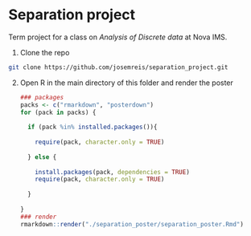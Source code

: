 # Separation project

Term project for a class on *Analysis of Discrete data* at Nova IMS.

1. Clone the repo

```bash
git clone https://github.com/josemreis/separation_project.git
```

2. Open R in the main directory of this folder and render the poster

   ```R
   ### packages
   packs <- c("rmarkdown", "posterdown")
   for (pack in packs) {
     
     if (pack %in% installed.packages()){
       
       require(pack, character.only = TRUE)
       
     } else {
       
       install.packages(pack, dependencies = TRUE)
       require(pack, character.only = TRUE)
       
     }  
     
   }
   ### render
   rmarkdown::render("./separation_poster/separation_poster.Rmd")
   ```

   
